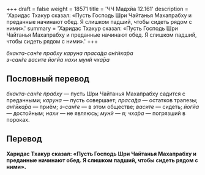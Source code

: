 +++
draft = false
weight = 18571
title = 'ЧЧ Мадхйа 12.161'
description = 'Харидас Тхакур сказал: «Пусть Господь Шри Чайтанья Махапрабху и преданные начинают обед. Я слишком падший, чтобы сидеть рядом с ними».'
summary = 'Харидас Тхакур сказал: «Пусть Господь Шри Чайтанья Махапрабху и преданные начинают обед. Я слишком падший, чтобы сидеть рядом с ними».'
+++

_бхакта-сан̇ге прабху каруна праса̄да ан̇гӣка̄ра  
э-сан̇ге васите йогйа нахи мун̃и чха̄ра_

## Пословный перевод

_бхакта_\-_сан̇ге_ _прабху_ — пусть Шри Чайтанья Махапрабху садится с преданными; _каруна_ — пусть совершает; _праса̄да_ — остатков трапезы; _ан̇гӣка̄ра_ — приём; _э_\-_сан̇ге_ — в этом обществе; _васите_ — сидеть; _йогйа_ — достойным; _нахи_ — не являюсь; _мун̃и_ — я; _чха̄ра_ — погрязший в пороках.

## Перевод

**Харидас Тхакур сказал: «Пусть Господь Шри Чайтанья Махапрабху и преданные начинают обед. Я слишком падший, чтобы сидеть рядом с ними».**
